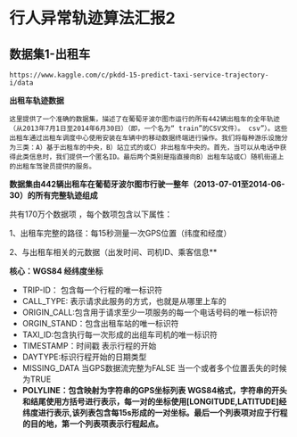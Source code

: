 # 行人异常轨迹算法汇报2


## 数据集1-出租车

```
https://www.kaggle.com/c/pkdd-15-predict-taxi-service-trajectory-i/data

```

**出租车轨迹数据**

```
这里提供了一个准确的数据集，描述了在葡萄牙波尔图市运行的所有442辆出租车的全年轨迹（从2013年7月1日至2014年6月30日）（即，一个名为“ train”的CSV文件）。 csv”）。这些出租车通过出租车调度中心使用安装在车辆中的移动数据终端进行操作。我们将每种游乐设施分为三类：A）基于出租车的中央，B）站立式的或C）非出租车中央的。首先，当可以从电话中获得此类信息时，我们提供一个匿名ID。最后两个类别是指直接向B）出租车站或C）随机街道上的出租车驾驶员提供的服务。
```
**数据集由442辆出租车在葡萄牙波尔图市行驶一整年（2013-07-01至2014-06-30）的所有完整轨迹组成**

共有170万个数据项 ，每个数项包含以下属性：

1、出租车完整的路径：每15秒测量一次GPS位置（纬度和经度）

2、与出租车相关的元数据（出发时间、司机ID、乘客信息**


**核心：WGS84 经纬度坐标**



* TRIP-ID： 包含每一个行程的唯一标识符
* CALL_TYPE: 表示请求此服务的方式，也就是从哪里上车的
* ORIGIN_CALL:包含用于请求至少一项服务的每一个电话号码的唯一标识符
* ORGIN_STAND：包含出租车站的唯一标识符
* TAXI_ID:包含执行每一次形成的出组车司机的唯一标识符
* TIMESTAMP：时间戳 表示行程的开始
* DAYTYPE:标识行程开始的日期类型
* MISSING_DATA 当GPS数据流完整为FALSE  当一个或者多个位置丢失的时候为TRUE
* **POLYLINE：包含映射为字符串的GPS坐标列表 WGS84格式，字符串的开头和结尾使用方括号进行表示，每一对的坐标使用[LONGITUDE,LATITUDE]经纬度进行表示,该列表包含每15s形成的一对坐标。最后一个列表项对应于行程的目的地，第一个列表项表示行程起点。**


